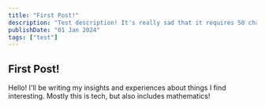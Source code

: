 ```yaml
---
title: "First Post!"
description: "Test description! It's really sad that it requires 50 characters but oh well."
publishDate: "01 Jan 2024"
tags: ["test"]
---
```


## First Post!
Hello! I'll be writing my insights and experiences about things I find interesting. Mostly this is tech, but also includes mathematics!